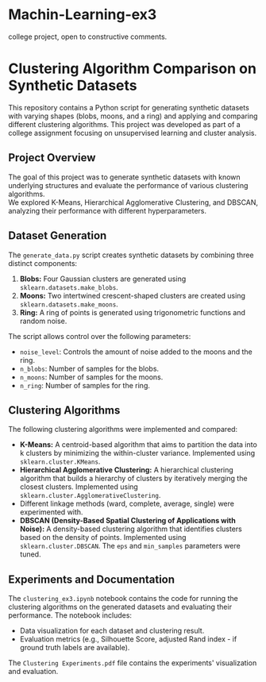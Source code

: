 # Machin-Learning-ex3
college project, open to constructive comments.

# Clustering Algorithm Comparison on Synthetic Datasets

This repository contains a Python script for generating synthetic datasets with varying shapes (blobs, moons, and a ring) and applying and comparing different clustering algorithms. 
This project was developed as part of a college assignment focusing on unsupervised learning and cluster analysis.

## Project Overview

The goal of this project was to generate synthetic datasets with known underlying structures and evaluate the performance of various clustering algorithms.  
We explored K-Means, Hierarchical Agglomerative Clustering, and DBSCAN, analyzing their performance with different hyperparameters.

## Dataset Generation

The `generate_data.py` script creates synthetic datasets by combining three distinct components:

1. **Blobs:** Four Gaussian clusters are generated using `sklearn.datasets.make_blobs`.
2. **Moons:** Two intertwined crescent-shaped clusters are created using `sklearn.datasets.make_moons`.
3. **Ring:** A ring of points is generated using trigonometric functions and random noise.

The script allows control over the following parameters:

* `noise_level`: Controls the amount of noise added to the moons and the ring.
* `n_blobs`: Number of samples for the blobs.
* `n_moons`: Number of samples for the moons.
* `n_ring`: Number of samples for the ring.

## Clustering Algorithms

The following clustering algorithms were implemented and compared:

* **K-Means:**  A centroid-based algorithm that aims to partition the data into k clusters by minimizing the within-cluster variance.  Implemented using `sklearn.cluster.KMeans`.
* **Hierarchical Agglomerative Clustering:** A hierarchical clustering algorithm that builds a hierarchy of clusters by iteratively merging the closest clusters. Implemented using `sklearn.cluster.AgglomerativeClustering`.
* Different linkage methods (ward, complete, average, single) were experimented with.
* **DBSCAN (Density-Based Spatial Clustering of Applications with Noise):** A density-based clustering algorithm that identifies clusters based on the density of points. Implemented using `sklearn.cluster.DBSCAN`.  The `eps` and `min_samples` parameters were tuned.

## Experiments and Documentation

The `clustering_ex3.ipynb` notebook contains the code for running the clustering algorithms on the generated datasets and evaluating their performance.  The notebook includes:

* Data visualization for each dataset and clustering result.
* Evaluation metrics (e.g., Silhouette Score, adjusted Rand index - if ground truth labels are available).
  
The `Clustering Experiments.pdf` file contains the experiments' visualization and evaluation.
